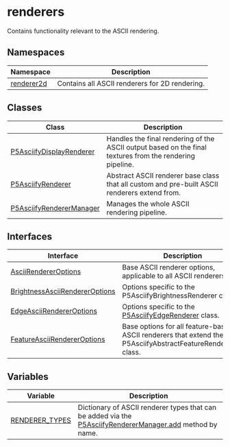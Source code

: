# renderers

Contains functionality relevant to the ASCII rendering.

## Namespaces

| Namespace                                    | Description                                    |
| -------------------------------------------- | ---------------------------------------------- |
| [renderer2d](namespaces/renderer2d/index.md) | Contains all ASCII renderers for 2D rendering. |

## Classes

| Class                                                           | Description                                                                                              |
| --------------------------------------------------------------- | -------------------------------------------------------------------------------------------------------- |
| [P5AsciifyDisplayRenderer](classes/P5AsciifyDisplayRenderer.md) | Handles the final rendering of the ASCII output based on the final textures from the rendering pipeline. |
| [P5AsciifyRenderer](classes/P5AsciifyRenderer.md)               | Abstract ASCII renderer base class that all custom and pre-built ASCII renderers extend from.            |
| [P5AsciifyRendererManager](classes/P5AsciifyRendererManager.md) | Manages the whole ASCII rendering pipeline.                                                              |

## Interfaces

| Interface                                                                      | Description                                                                                                                       |
| ------------------------------------------------------------------------------ | --------------------------------------------------------------------------------------------------------------------------------- |
| [AsciiRendererOptions](interfaces/AsciiRendererOptions.md)                     | Base ASCII renderer options, applicable to all ASCII renderers.                                                                   |
| [BrightnessAsciiRendererOptions](interfaces/BrightnessAsciiRendererOptions.md) | Options specific to the P5AsciifyBrightnessRenderer class.                                                                        |
| [EdgeAsciiRendererOptions](interfaces/EdgeAsciiRendererOptions.md)             | Options specific to the [P5AsciifyEdgeRenderer](namespaces/renderer2d/namespaces/feature/classes/P5AsciifyEdgeRenderer.md) class. |
| [FeatureAsciiRendererOptions](interfaces/FeatureAsciiRendererOptions.md)       | Base options for all feature-based ASCII renderers that extend the P5AsciifyAbstractFeatureRenderer2D class.                      |

## Variables

| Variable                                      | Description                                                                                                                                          |
| --------------------------------------------- | ---------------------------------------------------------------------------------------------------------------------------------------------------- |
| [RENDERER_TYPES](variables/RENDERER_TYPES.md) | Dictionary of ASCII renderer types that can be added via the [P5AsciifyRendererManager.add](classes/P5AsciifyRendererManager.md#add) method by name. |
